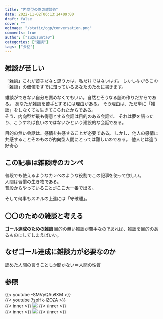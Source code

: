 ```yaml
---
title: "内向型の為の雑談術"
date: 2022-11-02T06:13:14+09:00
draft: false
cover: ""
ogimage: "/static/ogp/conversation.png"
comments: true
author: ["zuzuzunta0"]
categories: ["雑談"]
tags: ["会話"]
---
```


<!----------------------- ↓記事設計↓ ----------------------->


  <!-- 伝えたいこと -->
<!-- 雑談の型 -->
  <!-- ①掛け合わせ3つの狙うキーワード -->
  <!-- 雑談 内向型 組織  -->
  <!-- ②読者像 -->
  <!-- 内向型の男性 雑談が苦手 でも人の上にたつ立場になって雑談の必要性をヒシヒシと感じている -->
  <!-- ③読者の悩み -->

  <!-- ④悩みが解決する条件 -->

  <!-- ⑤悩みの解決策 -->

  <!-- ⑥記事を読むメリット -->

  <!-- ⑦記事の信頼性 -->


<!----------------------- ↑記事設計↑ ----------------------->


<!----------------------- ↓記事内容↓ ----------------------->

  <!---- ↓リード文↓ ---->
   <!-- この記事を読む人の悩みに共感する -->
  ## 雑談が苦しい
  「雑談」これが苦手だなと思う方は、私だけではないはず。
  しかしながらこの「雑談」の価値をすでに知っているあなたのために書きます。  

  雑談ができない自分を責めなくてもいい。自然とそうなる脳の作りだからである。
  あなたが雑談を苦手とするには理由がある。
  その理由は、ただ単に「雑談」をしなくても生きてこられたからである。  
  そう、内向型が最も得意とする会話は目的のある会話で、
  それは夢を語ったり、こうすれば良いのではないかという建設的な会話である。  
  
  目的の無い会話は、感情を共感することが必要である。
  しかし、他人の感情に共感することそのものが内向型人間にとっては難しいのである。
  他人とは違う好奇心
   <!-- この記事を読むことで何を得られるか、どんな価値が生まれるか -->
## この記事は雑談時のカンペ
普段でも使えるようなカンペのような役割でこの記事を使って欲しい。  
人間は習慣の生き物である。  
普段からやっていることがここ大一番で出る。  

そして何事もスキルの上達には「守破離」。
   <!-- この記事の根拠または信頼性 -->
  <!---- ↑リード文↑ ---->


  <!---- ↓本文↓ ---->
   <!-- 解決策 -->
## 〇〇のための雑談と考える
  **ゴール達成のための雑談**
  目的の無い雑談が苦手なのであれば、雑談を目的のあるものにしてしまえばいい。
   <!-- 具体例 -->

   <!-- 理由 -->
## なぜゴール達成に雑談力が必要なのか
認めた人間の言うことしか聞かない＝人間の性質

   <!-- 反論への理解 -->

   <!-- 再度、主張 -->
   
   
   ## 参照
   {{< youtube -SMVyQAu8XM >}}  
   {{< youtube 7spHk-lZOZA >}}  
   {{< inner >}}
   <a href="https://www.amazon.co.jp/%E8%B6%85%E9%9B%91%E8%AB%87%E5%8A%9B-%E4%BA%BA%E3%81%A5%E3%81%8D%E3%81%82%E3%81%84%E3%81%8C%E3%83%A9%E3%82%AF%E3%81%AB%E3%81%AA%E3%82%8B-%E8%AA%B0%E3%81%A8%E3%81%A7%E3%82%82%E4%BF%A1%E9%A0%BC%E9%96%A2%E4%BF%82%E3%81%8C%E7%AF%89%E3%81%91%E3%82%8B-%E4%BA%94%E7%99%BE%E7%94%B0%E9%81%94%E6%88%90-ebook/dp/B0831D258M?&linkCode=li3&tag=koheishimizu-22&linkId=9505c0365127558e595a37f55208f7fc&language=ja_JP&ref_=as_li_ss_il" target="_blank"><img border="0" src="//ws-fe.amazon-adsystem.com/widgets/q?_encoding=UTF8&ASIN=B0831D258M&Format=_SL250_&ID=AsinImage&MarketPlace=JP&ServiceVersion=20070822&WS=1&tag=koheishimizu-22&language=ja_JP" ></a><img src="https://ir-jp.amazon-adsystem.com/e/ir?t=koheishimizu-22&language=ja_JP&l=li3&o=9&a=B0831D258M" width="1" height="1" border="0" alt="" style="border:none !important; margin:0px !important;" />
   {{< /inner >}}  
   {{< inner >}}
   <a href="https://www.amazon.co.jp/%E5%86%85%E5%90%91%E5%9E%8B%E3%81%AE%E7%94%9F%E3%81%8D%E6%96%B9%E6%88%A6%E7%95%A5%E2%80%95%E3%80%8C%E7%A4%BE%E4%BC%9A%E3%81%8B%E3%82%89%E5%87%BA%E3%81%A6%E3%80%81%E5%A2%83%E5%9C%B0%E3%82%92%E9%96%8B%E6%8B%93%E3%81%99%E3%82%8B%E3%80%8D%E3%81%A8%E3%81%84%E3%81%86%E7%94%9F%E3%81%8D%E6%96%B9%E6%8F%90%E6%A1%88-%E4%B8%AD%E6%9D%91%E3%81%82%E3%82%84%E3%81%88%E3%82%82%E3%82%93-ebook/dp/B07777MYZX?&linkCode=li3&tag=koheishimizu-22&linkId=1948abf3c65cabdbbfeaa357c7eae9c8&language=ja_JP&ref_=as_li_ss_il" target="_blank"><img border="0" src="//ws-fe.amazon-adsystem.com/widgets/q?_encoding=UTF8&ASIN=B07777MYZX&Format=_SL250_&ID=AsinImage&MarketPlace=JP&ServiceVersion=20070822&WS=1&tag=koheishimizu-22&language=ja_JP" ></a><img src="https://ir-jp.amazon-adsystem.com/e/ir?t=koheishimizu-22&language=ja_JP&l=li3&o=9&a=B07777MYZX" width="1" height="1" border="0" alt="" style="border:none !important; margin:0px !important;" />
   {{< /inner >}}
  <!---- ↑本文↑ ---->

<!----------------------- ↑記事内容↑ ----------------------->